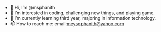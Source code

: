 - 👋 Hi, I’m @msphanith
- 👀 I’m interested in coding, challenging new things, and playing game.
- 🌱 I’m currently learning third year, majoring in information technology.
- 📫 How to reach me: email:meysophanith@yahoo.com

<!---
msphanith/msphanith is a ✨ special ✨ repository because its `README.md` (this file) appears on your GitHub profile.
You can click the Preview link to take a look at your changes.
--->
